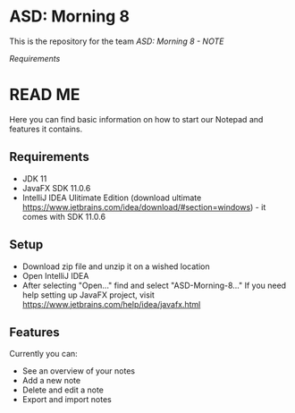 # ASD: Morning 8
 
This is the repository for the team *ASD: Morning 8 - NOTE*

*Requirements*
# READ ME
Here you can find basic information on how to start our Notepad and features it contains.
## Requirements
- JDK 11
- JavaFX SDK 11.0.6
- IntelliJ IDEA Ulitimate Edition (download ultimate https://www.jetbrains.com/idea/download/#section=windows) - it comes with SDK 11.0.6

## Setup
- Download zip file and unzip it on a wished location
- Open IntelliJ IDEA
- After selecting "Open..." find and select "ASD-Morning-8..."
If you need help setting up JavaFX project, visit https://www.jetbrains.com/help/idea/javafx.html
## Features
Currently you can:
- See an overview of your notes
- Add a new note
- Delete and edit a note
- Export and import notes
